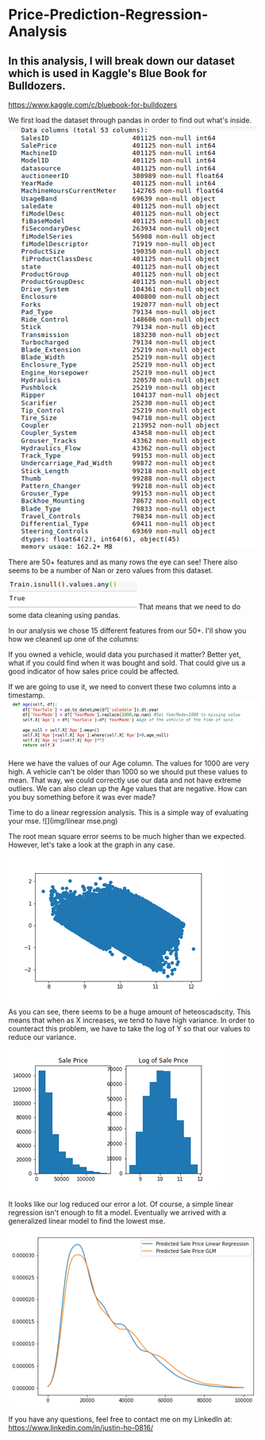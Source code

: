 # Price-Prediction-Regression-Analysis

## In this analysis, I will break down our dataset which is used in Kaggle's Blue Book for Bulldozers.

https://www.kaggle.com/c/bluebook-for-bulldozers


We first load the dataset through pandas in order to find out what's inside.
![](img/info.png)

There are 50+ features and as many rows the eye can see!
There also seems to be a number of Nan or zero values from this dataset.

![](img/checknull.png)
That means that we need to do some data cleaning using pandas.

In our analysis we chose 15 different features from our 50+. I'll show you how we cleaned up one of the columns:

If you owned a vehicle, would data you purchased it matter? Better yet, what if you could find when it was bought and sold. That could give us a good indicator of how sales price could be affected.

If we are going to use it, we need to convert these two columns into a timestamp.
![](img/age.png)

Here we have the values of our Age column. The values for 1000 are very high. A vehicle can't be older than 1000 so we should put these values to mean. That way, we could correctly use our data and not have extreme outliers. We can also clean up the Age values that are negative. How can you buy something before it was ever made?

Time to do a linear regression analysis. This is a simple way of evaluating your mse.
![](img/linear mse.png)

The root mean square error seems to be much higher than we expected. However, let's take a look at the graph in any case.

![](img/heteroscad.png)

As you can see, there seems to be a huge amount of heteoscadscity. This means that when as X increases, we tend to have high variance. In order to counteract this problem, we have to take the log of Y so that our values to reduce our variance.

![](img/logSalePrice.png)

It looks like our log reduced our error a lot. Of course, a simple linear regression isn't enough to fit a model. Eventually we arrived with a generalized linear model to find the lowest mse.

![](img/final.png)

If you have any questions, feel free to contact me on my LinkedIn at:
https://www.linkedin.com/in/justin-ho-0816/
